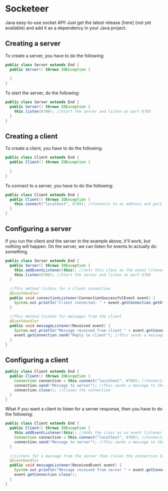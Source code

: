 # Socketeer
Java easy-to-use socket API! Just get the latest release [here] (not yet available) and add it as a dependency in your Java project.

## Creating a server
To create a server, you have to do the following:
```java
public class Server extends End {
  public Server() throws IOException {
    
  }
}
```
To start the server, do the following:
```java
public class Server extends End {
  public Server() throws IOException {
    this.listen(6789); //Start the server and listen on port 6789
  }
}
```

## Creating a client
To create a client, you have to do the following:
```java
public class Client extends End {
  public Client() throws IOException {
    
  }
}
```
To connect to a server, you have to do the following:
```java
public class Client extends End {
  public Client() throws IOException {
    this.connect("localhost", 6789); //Connects to an address and port
  }
}
```

## Configuring a server
If you run the client and the server in the example above, it'll work, but nothing will happen. On the server, we can listen for events to actually do something.
```java
public class Server extends End {
  public Server() throws IOException {
    this.addEventListener(this); //Sets this class as the event litener (make sure you do this before you start the server)
    this.listen(6789); //Start the server and listen on port 6789
  }
  
  //This method listens for a client connection
  @EventHandler
  public void connectionListener(ConnectionSuccessfulEvent event) {
    System.out.println("Client connected: " + event.getConnection.getOtherEnd.getAddress()); //This will happen every time a client connects successfully
  }
  
  //This method listens for messages from the client
  @EventHandler
  public void messageListener(Received event) {
    System.out.println("Message received from client " + event.getConnection.getOtherEnd().getAddress() + ": " + event..getObject()); //This wil happen every time a client sends a message to the server
    event.getConnection.send("Reply to client"); //This sends a message to the client [WORK IN PROGRESS]
  }
}
```

## Configuring a client
```java
public class Client extends End {
  public Client() throws IOException {
    Connection connection = this.connect("localhost", 6789); //Connects to an address and port
    connection.send("Message to server"); //This sends a message to the server
    connection.close(); //Closes the connection
  }
}
```
What if you want a client to listen for a server response, then you have to do the following:
```java
public class Client extends End {
  public Client() throws IOException {
    this.addEventListener(this); //Adds the class as an event listener
    Connection connection = this.connect("localhost", 6789); //Connects to an address and port
    connection.send("Message to server"); //This sends a message to the server
  }
  
  //Listens for a message from the server then closes the connection [WORK IN PROGRESS]
  @EventHandler
  public void messageListener(ReceivedEvent event) {
    System.out.println("Message received from server " + event.getConnection().getOtherEnd().getAddress() + ": " + event.getObject();
    event.getConnection.close();
  }
}
```
